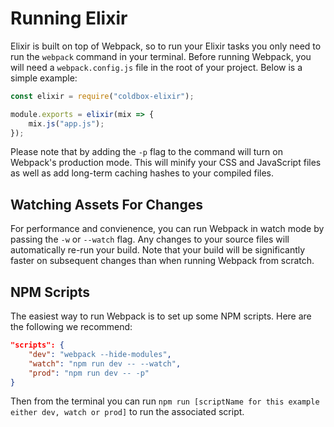 # Running Elixir

Elixir is built on top of Webpack, so to run your Elixir tasks you only need to run the `webpack` command in your terminal.
Before running Webpack, you will need a `webpack.config.js` file in the root of your project.  Below is a simple example:

```js
const elixir = require("coldbox-elixir");

module.exports = elixir(mix => {
    mix.js("app.js");
});
```

Please note that by adding the `-p` flag to the command will turn on Webpack's production mode.
This will minify your CSS and JavaScript files as well as add long-term caching hashes to your compiled files.

## Watching Assets For Changes

For performance and convienence, you can run Webpack in watch mode by passing the `-w` or `--watch` flag.  Any changes
to your source files will automatically re-run your build.  Note that your build will be significantly faster on
subsequent changes than when running Webpack from scratch.

## NPM Scripts

The easiest way to run Webpack is to set up some NPM scripts.  Here are the following we recommend:

```json
"scripts": {
    "dev": "webpack --hide-modules",
    "watch": "npm run dev -- --watch",
    "prod": "npm run dev -- -p"
}
```

Then from the terminal you can run `npm run [scriptName for this example either dev, watch or prod]` to run the associated script.
